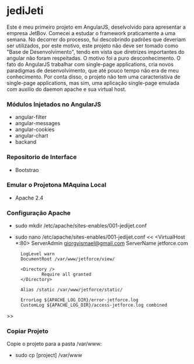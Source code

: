 # jediJeti #

Este é meu primeiro projeto em AngularJS, deselvolvido para apresentar a empresa JetBov. Comecei a estudar o framework  praticamente a uma semana. No decorrer do processo, fui descobrindo padrões que deveriam ser utilizados, por este motivo, este projeto não deve ser tomado como "Base de Desenvolvimento", tendo em vista que diretrizes importantes do angular não foram respeitadas. O motivo foi a puro desconhecimento. O fato do AngularJS trabalhar com  single-page applications, cria novos paradigmas de desenvolvimento, que até pouco tempo não era de meu conhecimento. Por conta disso, o projeto não tem uma caracteristiva de single-page applications, mas sim, uma aplicação  single-page emulada com auxilio do daemon apache e sua virtual host.

### Módulos Injetados no AngularJS ###
* angular-filter
* angular-messages
* angular-cookies
* angular-chart
* backand

### Repositorio de Interface ###
* Bootstrao

### Emular o Projetona MAquina Local ###
* Apache 2.4

### Configuração Apache ###
* sudo mkdir /etc/apache/sites-enables/001-jedijet.conf
* sudo nano /etc/apache/sites-enables/001-jedijet.conf
<<
<VirtualHost *:80>
        ServerAdmin giorgyismael@gmail.com
        ServerName jetforce.com

        LogLevel warn
        DocumentRoot /var/www/jetforce/view/

        <Directory />
                Require all granted
        </Directory>

        Alias /static /var/www/jetforce/static/

        ErrorLog ${APACHE_LOG_DIR}/error-jetforce.log
        CustomLog ${APACHE_LOG_DIR}/access-jetforce.log combined
</VirtualHost>
>>

### Copiar Projeto ###
Copie o projeto para a pasta /var/www:
* sudo cp [project] /var/www
